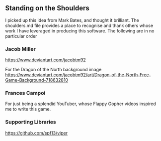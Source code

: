 ## Standing on the Shoulders

I picked up this idea from Mark Bates, and thought it brilliant. The shoulders.md file provides a place to recognise
and thank others whose work I have leveraged in producing this software.
The following are in no particular order


### Jacob Miller
https://www.deviantart.com/jacobtm92

For the Dragon of the North background image
https://www.deviantart.com/jacobtm92/art/Dragon-of-the-North-Free-Game-Background-718632810

### Frances Campoi

For just being a splendid YouTuber, whose Flappy Gopher videos inspired me to 
write this game.


### Supporting Libraries

https://github.com/spf13/viper

